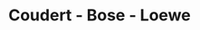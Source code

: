 ---
title: "Coudert - Bose - Loewe"
url: /nice/coudert-bose-loewe-rue-tonduti-de-lescarene/
shop: hifi
---